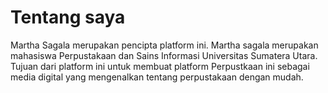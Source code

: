 <html></html>
<Perpustakaan pribadi Martha Sagala>
<head></head>
<h1> Tentang saya</h1>Martha Sagala merupakan pencipta platform ini. Martha sagala merupakan mahasiswa Perpustakaan dan Sains Informasi Universitas Sumatera Utara. Tujuan dari platform ini untuk membuat platform Perpustkaan ini sebagai media digital yang mengenalkan tentang perpustakaan dengan mudah. 
